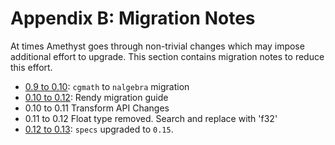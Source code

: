 # Appendix B: Migration Notes

At times Amethyst goes through non-trivial changes which may impose additional effort to upgrade. This section contains migration notes to reduce this effort.

* [0.9 to 0.10](b_migration_notes/cgmath_to_nalgebra.html): `cgmath` to `nalgebra` migration
* [0.10 to 0.12](b_migration_notes/rendy_migration.html): Rendy migration guide
* 0.10 to 0.11 Transform API Changes
* 0.11 to 0.12 Float type removed. Search and replace with 'f32'
* [0.12 to 0.13](b_migration_notes/specs_migration.html): `specs` upgraded to `0.15`.
